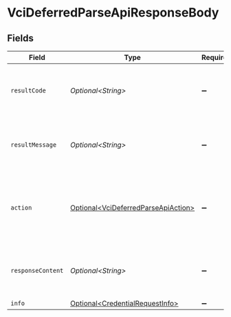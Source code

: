 # VciDeferredParseApiResponseBody


## Fields

| Field                                                                                        | Type                                                                                         | Required                                                                                     | Description                                                                                  |
| -------------------------------------------------------------------------------------------- | -------------------------------------------------------------------------------------------- | -------------------------------------------------------------------------------------------- | -------------------------------------------------------------------------------------------- |
| `resultCode`                                                                                 | *Optional\<String>*                                                                          | :heavy_minus_sign:                                                                           | The code which represents the result of the API call.                                        |
| `resultMessage`                                                                              | *Optional\<String>*                                                                          | :heavy_minus_sign:                                                                           | A short message which explains the result of the API call.                                   |
| `action`                                                                                     | [Optional\<VciDeferredParseApiAction>](../../models/operations/VciDeferredParseApiAction.md) | :heavy_minus_sign:                                                                           | The next action that the deferred credential endpoint should take.                           |
| `responseContent`                                                                            | *Optional\<String>*                                                                          | :heavy_minus_sign:                                                                           | The content of the response to the request sender.                                           |
| `info`                                                                                       | [Optional\<CredentialRequestInfo>](../../models/components/CredentialRequestInfo.md)         | :heavy_minus_sign:                                                                           | N/A                                                                                          |
